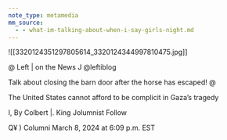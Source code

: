 ```yaml
---
note_type: metamedia
mm_source:
  - - what-im-talking-about-when-i-say-girls-night.md
---
```


![[3320124351297805614_3320124344997810475.jpg]]

@ Left | on the News
J @leftiblog

Talk about closing the barn door after the horse
has escaped! @

The United States cannot afford
to be complicit in Gaza’s tragedy

I, By Colbert |. King
Jolumnist Follow

Q¥ ) Columni
March 8, 2024 at 6:09 p.m. EST


